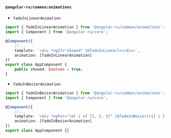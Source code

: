 #### `@angular-ru/common/animations`

-   `fadeInLinearAnimation`

```ts
import { fadeInLinearAnimation } from '@angular-ru/common/animations';
import { Component } from '@angular-ru/core';

@Component({
    //...
    template: `<div *ngIf="showed" [@fadeInLinear]></div>`,
    animation: [fadeInLinearAnimation]
})
export class AppComponent {
    public showed: boolean = true;
}
```

-   `fadeInBezierAnimation`

```ts
import { fadeInBezierAnimation } from '@angular-ru/common/animations';
import { Component } from '@angular-ru/core';

@Component({
    //...
    template: `<div *ngFor="let i of [1, 2, 3]" [@fadeInBezier]>{{ i }}</div>`,
    animation: [fadeInBezierAnimation]
})
export class AppComponent {}
```
